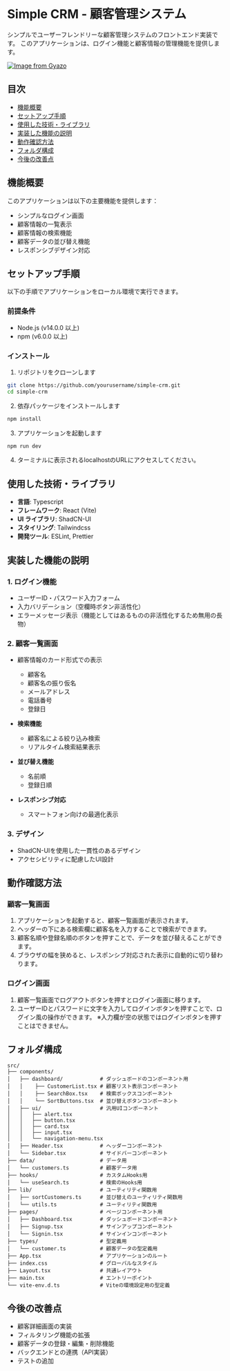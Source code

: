 # Simple CRM - 顧客管理システム

シンプルでユーザーフレンドリーな顧客管理システムのフロントエンド実装です。
このアプリケーションは、ログイン機能と顧客情報の管理機能を提供します。

[![Image from Gyazo](https://i.gyazo.com/8d29ede9ffadbb4c47eccf0ea8ce2721.png)](https://gyazo.com/8d29ede9ffadbb4c47eccf0ea8ce2721)

## 目次

- [機能概要](#機能概要)
- [セットアップ手順](#セットアップ手順)
- [使用した技術・ライブラリ](#使用した技術ライブラリ)
- [実装した機能の説明](#実装した機能の説明)
- [動作確認方法](#動作確認方法)
- [フォルダ構成](#フォルダ構成)
- [今後の改善点](#今後の改善点)

## 機能概要

このアプリケーションは以下の主要機能を提供します：

- シンプルなログイン画面
- 顧客情報の一覧表示
- 顧客情報の検索機能
- 顧客データの並び替え機能
- レスポンシブデザイン対応

## セットアップ手順

以下の手順でアプリケーションをローカル環境で実行できます。

### 前提条件

- Node.js (v14.0.0 以上)
- npm (v6.0.0 以上)

### インストール

1. リポジトリをクローンします

```bash
git clone https://github.com/yourusername/simple-crm.git
cd simple-crm
```

2. 依存パッケージをインストールします

```bash
npm install
```

3. アプリケーションを起動します

```bash
npm run dev
```

4. ターミナルに表示されるlocalhostのURLにアクセスしてください。


## 使用した技術・ライブラリ

- **言語**: Typescript
- **フレームワーク**: React (Vite)
- **UI ライブラリ**: ShadCN-UI
- **スタイリング**: Tailwindcss
- **開発ツール**: ESLint, Prettier

## 実装した機能の説明

### 1. ログイン機能

- ユーザーID・パスワード入力フォーム
- 入力バリデーション（空欄時ボタン非活性化）
- エラーメッセージ表示（機能としてはあるものの非活性化するため無用の長物）

### 2. 顧客一覧画面

- 顧客情報のカード形式での表示
  - 顧客名
  - 顧客名の振り仮名
  - メールアドレス
  - 電話番号
  - 登録日

- **検索機能**
  - 顧客名による絞り込み検索
  - リアルタイム検索結果表示
- **並び替え機能**
  - 名前順
  - 登録日順
- **レスポンシブ対応**
  - スマートフォン向けの最適化表示

### 3. デザイン

- ShadCN-UIを使用した一貫性のあるデザイン
- アクセシビリティに配慮したUI設計

## 動作確認方法

### 顧客一覧画面

1. アプリケーションを起動すると、顧客一覧画面が表示されます。
2. ヘッダーの下にある検索欄に顧客名を入力することで検索ができます。
3. 顧客名順や登録名順のボタンを押すことで、データを並び替えることができます。
4. ブラウザの幅を狭めると、レスポンシブ対応された表示に自動的に切り替わります。

### ログイン画面

1. 顧客一覧画面でログアウトボタンを押すとログイン画面に移ります。
2. ユーザーIDとパスワードに文字を入力してログインボタンを押すことで、ログイン風の操作ができます。
※入力欄が空の状態ではログインボタンを押すことはできません。

## フォルダ構成

```
src/
├── components/
│   ├── dashboard/            # ダッシュボードのコンポーネント用
│   │    ├── CustomerList.tsx # 顧客リスト表示コンポーネント
│   │    ├── SearchBox.tsx    # 検索ボックスコンポーネント
│   │    └── SortButtons.tsx  # 並び替えボタンコンポーネント
│   ├── ui/                   # 汎用UIコンポーネント
│   │   ├── alert.tsx
│   │   ├── button.tsx
│   │   ├── card.tsx
│   │   ├── input.tsx
│   │   └── navigation-menu.tsx
│   ├── Header.tsx            # ヘッダーコンポーネント
│   └── Sidebar.tsx           # サイドバーコンポーネント
├── data/                     # データ用
│   └── customers.ts          # 顧客データ用
├── hooks/                    # カスタムHooks用
│   └── useSearch.ts          # 検索のHooks用
├── lib/                      # ユーティリティ関数用
│   ├── sortCustomers.ts      # 並び替えのユーティリティ関数用
│   └── utils.ts              # ユーティリティ関数用
├── pages/                    # ページコンポーネント用
│   ├── Dashboard.tsx         # ダッシュボードコンポーネント
│   ├── Signup.tsx            # サインアップコンポーネント
│   └── Signin.tsx            # サインインコンポーネント
├── types/                    # 型定義用
│   └── customer.ts           # 顧客データの型定義用
├── App.tsx                   # アプリケーションのルート
├── index.css                 # グローバルなスタイル
├── Layout.tsx                # 共通レイアウト
├── main.tsx                  # エントリーポイント
└── vite-env.d.ts             # Viteの環境設定用の型定義
```

## 今後の改善点

- 顧客詳細画面の実装
- フィルタリング機能の拡張
- 顧客データの登録・編集・削除機能
- バックエンドとの連携（API実装）
- テストの追加
